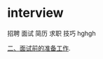 # interview
招聘 面试 简历 求职 技巧
hghgh





[二、面试前的准备工作](https://github.com/wangxihua916/interview/blob/master/%E4%BC%81%E4%B8%9A%E6%8B%9B%E8%81%98%E7%BB%93%E6%9E%84%E5%8C%96%E9%9D%A2%E8%AF%95%E5%BA%94%E8%AF%95%E6%8A%80%E5%B7%A7.md#%E4%BA%8C%E9%9D%A2%E8%AF%95%E5%89%8D%E7%9A%84%E5%87%86%E5%A4%87%E5%B7%A5%E4%BD%9C).


